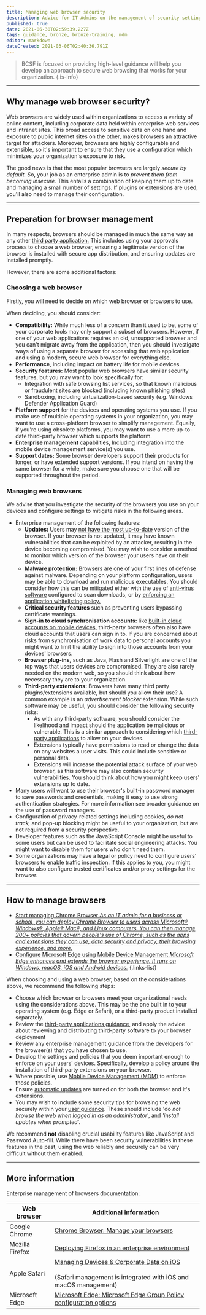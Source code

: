 ```yaml
---
title: Managing web browser security
description: Advice for IT Admins on the management of security settings for web browsers
published: true
date: 2021-06-30T02:59:39.227Z
tags: guidance, bronze, bronze-training, mdm
editor: markdown
dateCreated: 2021-03-06T02:40:36.791Z
---
```


> BCSF is focused on providing high-level guidance will help you develop an approach to secure web browsing that works for your organization.
{.is-info}


---

## Why manage web browser security?

Web browsers are widely used within organizations to access a variety of online content, including corporate data held within enterprise web services and intranet sites. This broad access to sensitive data on one hand and exposure to public internet sites on the other, makes browsers an attractive target for attackers. Moreover, browsers are highly configurable and extensible, so it's important to ensure that they use a configuration which minimizes your organization's exposure to risk.

The good news is that the most popular browsers are largely *secure by default. S*o, your job as an enterprise admin is to *prevent them from becoming insecure*. This entails a combination of keeping them up to date and managing a small number of settings. If plugins or extensions are used, you'll also need to manage their configuration.

---

## Preparation for browser management

In many respects, browsers should be managed in much the same way as any other [third party application.](/bronze-training/mobile-device-guidance/using-third-party-applications) This includes using your approvals process to choose a web browser, ensuring a legitimate version of the browser is installed with secure app distribution, and ensuring updates are installed promptly.

However, there are some additional factors:

### **Choosing a web browser**

Firstly, you will need to decide on which web browser or browsers to use.

When deciding, you should consider:

-   **Compatibility:** While much less of a concern than it used to be, some of your corporate tools may only support a subset of browsers. However, if one of your web applications requires an old, unsupported browser and you can't migrate away from the application, then you should investigate ways of using a separate browser for accessing that web application and using a modern, secure web browser for everything else.
-   **Performance**, including impact on battery life for mobile devices.
-   **Security features:** Most popular web browsers have similar security features, but you may want to look specifically for:
    -   Integration with safe browsing list services, so that known malicious or fraudulent sites are blocked (including known phishing sites)
    -   Sandboxing, including virtualization-based security (e.g. Windows Defender Application Guard)
-   **Platform support** for the devices and operating systems you use. If you make use of multiple operating systems in your organization, you may want to use a cross-platform browser to simplify management. Equally, if you're using obsolete platforms, you may want to use a more up-to-date third-party browser which supports the platform.
-   **Enterprise management** capabilities, Including integration into the mobile device management service(s) you use.
-   **Support dates:** Some browser developers support their products for longer, or have extended support versions. If you intend on having the same browser for a while, make sure you choose one that will be supported throughout the period.

### **Managing web browsers**

We advise that you investigate the security of the browsers you use on your devices and configure settings to mitigate risks in the following areas.

-   Enterprise management of the following features:
    -   **Updates:** Users may [not have the most up-to-date](/bronze-training/mobile-device-guidance/keeping-devices-and-software-up-to-date) version of the browser. If your browser is not updated, it may have known vulnerabilities that can be exploited by an attacker, resulting in the device becoming compromised. You may wish to consider a method to monitor which version of the browser your users have on their device.
    -   **Malware protection:** Browsers are one of your first lines of defense against malware. Depending on your platform configuration, users may be able to download and run malicious executables. You should consider how this can be mitigated either with the use of [anti-virus software](/bronze-training/mobile-device-guidance/antivirus-and-other-security-software) configured to scan downloads, or by [enforcing an application whitelisting policy.](/bronze-training/mobile-device-guidance/using-third-party-applications)
    -   **Critical security features** such as preventing users bypassing certificate warnings.
    -   **Sign-in to cloud synchronisation accounts:** like [built-in cloud accounts on mobile devices](/bronze-training/mobile-device-guidance/using-built-in-cloud-services), third-party browsers often also have cloud accounts that users can sign in to. If you are concerned about risks from synchronisation of work data to personal accounts you might want to limit the ability to sign into those accounts from your devices' browsers.
    -   **Browser plug-ins,** such as Java, Flash and Silverlight are one of the top ways that users devices are compromised. They are also rarely needed on the modern web, so you should think about how necessary they are to your organization.
    -   **Third-party extensions:** Browsers have many third party plugins/extensions available, but should you allow their use? A common example is an *advertisement blocker* extension. While such software may be useful, you should consider the following security risks:
        -   As with any third-party software, you should consider the likelihood and impact should the application be malicious or vulnerable. This is a similar approach to considering which [third-party applications](/bronze-training/mobile-device-guidance/using-third-party-applications) to allow on your devices.
        -   Extensions typically have permissions to read or change the data on any websites a user visits. This could include sensitive or personal data.
        -   Extensions will increase the potential attack surface of your web browser, as this software may also contain security vulnerabilities. You should think about how you might keep users' extensions up to date.
-   Many users will want to use their browser's built-in password manager to save passwords and credentials, making it easy to use strong authentication strategies. For more information see broader guidance on the use of password managers.
-   Configuration of privacy-related settings including cookies, *do not track,* and pop-up blocking might be useful to your organization, but are not required from a security perspective.
-   Developer features such as the JavaScript Console might be useful to some users but can be used to facilitate social engineering attacks. You might want to disable them for users who don't need them.
-   Some organizations may have a legal or policy need to configure users' browsers to enable traffic inspection. If this applies to you, you might want to also configure trusted certificates and/or proxy settings for the browser.

---

## How to manage browsers

- [Start managing Chrome Browser *As an IT admin for a business or school, you can deploy Chrome Browser to users across Microsoft® Windows®, Apple® Mac®, and Linux computers. You can then manage 200+ policies that govern people's use of Chrome, such as the apps and extensions they can use, data security and privacy, their browsing experience, and more.*](https://support.google.com/chrome/a/answer/188446?hl=en)
- [Configure Microsoft Edge using Mobile Device Management *Microsoft Edge enhances and extends the browser experience. It runs on Windows, macOS, iOS and Android devices.*](https://docs.microsoft.com/en-us/deployedge/configure-edge-with-mdm)
{.links-list}

When choosing and using a web browser, based on the considerations above, we recommend the following steps:

-   Choose which browser or browsers meet your organizational needs using the considerations above. This may be the one built in to your operating system (e.g. Edge or Safari), or a third-party product installed separately.
-   Review the [third-party applications guidance](/bronze-training/mobile-device-guidance/using-third-party-applications), and apply the advice about reviewing and distributing third-party software to your browser deployment
-   Review any enterprise management guidance from the developers for the browser(s) that you have chosen to use.
-   Develop the settings and policies that you deem important enough to enforce on your users' devices. Specifically, develop a policy around the installation of third-party extensions on your browser.
-   Where possible, use [Mobile Device Management (MDM)](/bronze-training/mobile-device-guidance/choosing-and-using-mobile-device-management-services) to enforce those policies.
-   Ensure [automatic updates](/bronze-training/mobile-device-guidance/keeping-devices-and-software-up-to-date) are turned on for both the browser and it's extensions.
-   You may wish to include some security tips for browsing the web securely within your [user guidance](/bronze-training/mobile-device-guidance/advising-end-users). These should include 'do *not browse the web when logged in as an administrator*', and *'install updates when prompted*'.

We recommend **not** disabling crucial usability features like JavaScript and Password Auto-fill. While there have been security vulnerabilities in these features in the past, using the web reliably and securely can be very difficult without them enabled. 

---

## More information

Enterprise management of browsers documentation:

| **Web browser** | **Additional information** |
| --- | --- |
| Google Chrome | [Chrome Browser: Manage your browsers](https://cloud.google.com/chrome-enterprise/browser-management/) |
| Mozilla Firefox | [Deploying Firefox in an enterprise environment](https://developer.mozilla.org/en-US/docs/Mozilla/Firefox/Enterprise_deployment) |
| Apple Safari | [Managing Devices & Corporate Data on iOS](https://www.apple.com/business/docs/resources/Managing_Devices_and_Corporate_Data_on_iOS.pdf)<br><br>(Safari management is integrated with iOS and macOS management) |
| Microsoft Edge | [Microsoft Edge: Microsoft Edge Group Policy configuration options](https://docs.microsoft.com/en-us/microsoft-edge/deploy/) |
